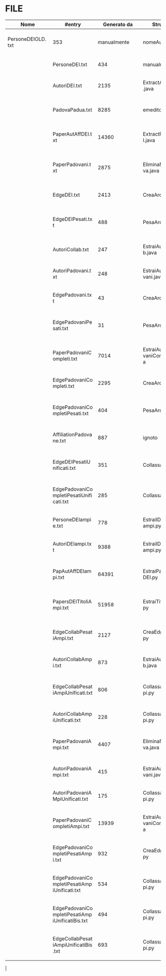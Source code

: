 # FILE
Nome|#entry|Generato da|Struttura|Commento
|-|-|-|-|-|
|<p style="width:130px;">PersoneDEIOLD.txt</p> | 353 | <p style="width:130px;">manualmente</p> | <p style="width:80px;">nomeAut</p> | nomi di afferenti DEI dal sito di dipartimento
||<p style="width:130px;">PersoneDEI.txt</p> | 434 | <p style="width:130px;">manualmente</p> | <p style="width:80px;">nomeAut</p> | nomi di afferenti DEI dal sito di dipartimento aggiornato al 2017/12/29 con duplicati sugli accenti
||<p style="width:130px;">AutoriDEI.txt</p> | 2135 | <p style="width:130px;">ExtractAuthorsID.java</p> | <p style="width:80px;">IDaut-nomeAut</p> | coppie ID autore
||<p style="width:130px;">PadovaPadua.txt</p> | 8285 | <p style="width:130px;">emeditor</p> | <p style="width:80px;">IDaff-nomeAff</p> | affiliazioni in Affiliations.txt con Padova o Padua nel nome
||<p style="width:130px;">PaperAutAffDEI.txt</p> | 14360 | <p style="width:130px;">ExtractPapersDEI.java</p> | <p style="width:80px;">IDpap-IDaut-IDaff</p> | gli autori sono in AutoriDEI
||<p style="width:130px;">PaperPadovani.txt</p> | 2875 | <p style="width:130px;">EliminaNonPadova.java</p> | <p style="width:80px;">IDpap-IDaut-IDaff</p> | le affiliation sono in PadovaPadua (e gli autori in AutoriDEI)
||<p style="width:130px;">EdgeDEI.txt</p> | 2413 | <p style="width:130px;">CreaArchi.java</p> | <p style="width:80px;">IDaut1-IDaut2</p> | edge tra autori che hanno collaborato su un PaperAutAffDEI
||<p style="width:130px;">EdgeDEIPesati.txt</p> | 488 | <p style="width:130px;">PesaArchi.java</p> | <p style="width:80px;">IDaut1-IDaut2-peso</p> | edge pesati
||<p style="width:130px;">AutoriCollab.txt</p> | 247 | <p style="width:130px;">EstraiAutoriCollab.java</p> | <p style="width:80px;">IDaut-nomeAut</p> | considerati del DEI perche' hanno collaborato con nomi in AutoriDEI in un paper in PaperAutAffDEI
||<p style="width:130px;">AutoriPadovani.txt</p> | 248 | <p style="width:130px;">EstraiAutoriPadovani.java</p> | <p style="width:80px;">IDaut-nomeAut</p> | considerati del DEI perche' hanno almeno un paper in PaperPadovani (ossia in PaperAutAffDEI con affiliation in PadovaPadua)
||<p style="width:130px;">EdgePadovani.txt</p> | 43 | <p style="width:130px;">CreaArchi.java</p> | <p style="width:80px;">IDaut1-IDaut2</p> | edge tra autori che hanno collaborato su un PaperPadovani
||<p style="width:130px;">EdgePadovaniPesati.txt</p> | 31 | <p style="width:130px;">PesaArchi.java</p> | <p style="width:80px;">IDaut1-IDaut2-peso</p> | edge pesati
||<p style="width:130px;">PaperPadovaniCompleti.txt</p> | 7014 | <p style="width:130px;">EstraiAutoriPadovaniCompleti.java</p> | <p style="width:80px;">IDpap-IDaut-IDaff</p> | da PaperAutAffDEI prendo tutti i paper scritti da AutoriPadovani
||<p style="width:130px;">EdgePadovaniCompleti.txt</p> | 2295 | <p style="width:130px;">CreaArchi.java</p> | <p style="width:80px;">IDaut1-IDaut2</p> | edge tra autori che hanno collaborato su un PaperPadovaniCompleti
||<p style="width:130px;">EdgePadovaniCompletiPesati.txt</p> | 404 | <p style="width:130px;">PesaArchi.java</p> | <p style="width:80px;">IDaut1-IDaut2-peso</p> | edge pesati
||<p style="width:130px;">AffiliationPadovane.txt</p> | 887 | <p style="width:130px;">ignoto</p> | <p style="width:80px;">IDaff-nomeAff</p> | lista di affiliation padovane misteriose ???
||<p style="width:130px;">EdgeDEIPesatiUnificati.txt</p> | 351 | <p style="width:130px;">CollassaNodi.py</p> | <p style="width:80px;">IDaut1-IDaut2-peso</p> | edge pesati con IDaut uno per nome collassati (137 erano archi tra stessi autori)
||<p style="width:130px;">EdgePadovaniCompletiPesatiUnificati.txt</p> | 285 | <p style="width:130px;">CollassaNodi.py</p> | <p style="width:80px;">IDaut1-IDaut2-peso</p> | edge pesati con IDaut uno per nome collassati (119 erano archi tra stessi autori)
||<p style="width:130px;">PersoneDEIampie.txt</p> | 778 | <p style="width:130px;">EstraiIDAutoriDEIampi.py</p> | <p style="width:80px;">nomi</p> | nomi con tutte le combinazioni di iniziali abbreviate
||<p style="width:130px;">AutoriDEIampi.txt</p> | 9388 | <p style="width:130px;">EstraiIDAutoriDEIampi.py</p> | <p style="width:80px;">IDaut-nomeAut</p> | coppie ID autore con anche le iniziali dei nomi
||<p style="width:130px;">PapAutAffDEIampi.txt</p> | 64391 | <p style="width:130px;">EstraiPapAutAffDEI.py</p> | <p style="width:80px;">IDpap-IDaut-IDaff</p> | gli autori sono in AutoriDEIampi
||<p style="width:130px;">PapersDEITitoliAmpi.txt</p> | 51958 | <p style="width:130px;">EstraiTitoliPaper.py</p> | <p style="width:80px;">IDpap-titoloPaper</p> | titoli dei paper in PapAutAffDEIampi ??? da aggiornare se serve
||<p style="width:130px;">EdgeCollabPesatiAmpi.txt</p> | 2127 | <p style="width:130px;">CreaEdgeCollab.py</p> | <p style="width:80px;">IDaut1-IDaut2-peso</p> | edge pesati tra autori che hanno un paper in comune in PapAutAffDEIampi
||<p style="width:130px;">AutoriCollabAmpi.txt</p> | 873 | <p style="width:130px;">EstraiAutoriCollab.java</p> | <p style="width:80px;">IDaut-nomeAut</p> | considerati del DEI perche' hanno collaborato con nomi in AutoriDEIampi in un paper in PapAutAffDEIampi
||<p style="width:130px;">EdgeCollabPesatiAmpiUnificati.txt</p> | 806 | <p style="width:130px;">CollassaNodiAmpi.py</p> | <p style="width:80px;">IDaut1-IDaut2-peso</p> | edge pesati con IDaut uno per nome collassati (? erano archi tra stessi autori)
||<p style="width:130px;">AutoriCollabAmpiUnificati.txt</p> | 228 | <p style="width:130px;">CollassaNodiAmpi.py</p> | <p style="width:80px;">IDaut-nomeAut</p> | nodi restanti dopo il collasso
||<p style="width:130px;">PaperPadovaniAmpi.txt</p> | 4407 | <p style="width:130px;">EliminaNonPadova.java</p> | <p style="width:80px;">IDpap-IDaut-IDaff</p> | le affiliation sono in PadovaPadua (e gli autori in AutoriDEIampi)
||<p style="width:130px;">AutoriPadovaniAmpi.txt</p> | 415 | <p style="width:130px;">EstraiAutoriPadovani.java</p> | <p style="width:80px;">IDaut-nomeAut</p> | considerati del DEI perche' hanno almeno un paper in PaperPadovaniAmpi (ossia in PapAutAffDEIampi con affiliation in PadovaPadua)
||<p style="width:130px;">AutoriPadovaniAMpiUnificati.txt</p> | 175 | <p style="width:130px;">CollassaNodiAmpi.py</p> | <p style="width:80px;">IDaut-nomeAut</p> | nodi restanti dopo il collasso
||<p style="width:130px;">PaperPadovaniCompletiAmpi.txt</p> | 13939 | <p style="width:130px;">EstraiAutoriPadovaniCompleti.java</p> | <p style="width:80px;">IDpap-IDaut-IDaff</p> | da PapAutAffDEIampi prendo tutti i paper scritti da AutoriPadovaniAmpi
||<p style="width:130px;">EdgePadovaniCompletiPesatiAmpi.txt</p> | 932 | <p style="width:130px;">CreaEdgeCollab.py</p> | <p style="width:80px;">IDaut1-IDaut2-peso</p> | edge pesati tra autori che hanno collaborato su un PaperPadovaniCompletiAmpi
||<p style="width:130px;">EdgePadovaniCompletiPesatiAmpiUnificati.txt</p> | 534 | <p style="width:130px;">CollassaNodiAmpi.py</p> | <p style="width:80px;">IDaut1-IDaut2-peso</p> | edge pesati con IDaut uno per nome collassati (? erano archi tra stessi autori)	erano 232
||<p style="width:130px;">EdgePadovaniCompletiPesatiAmpiUnificatiBis.txt</p> | 494 | <p style="width:130px;">CollassaNodiAmpi.py</p> | <p style="width:80px;">IDaut1-IDaut2-peso</p> | edge pesati con IDaut uno per nome collassati (? erano archi tra la stessa coppia di autori)
||<p style="width:130px;">EdgeCollabPesatiAmpiUnificatiBis.txt</p> | 693 | <p style="width:130px;">CollassaNodiAmpi.py</p> | <p style="width:80px;">IDaut1-IDaut2-peso</p> | edge pesati con IDaut uno per nome collassati (? erano archi tra la stessa coppia di autori)
|